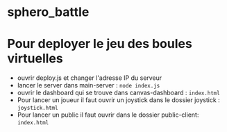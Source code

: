 # sphero_battle

# Pour deployer le jeu des boules virtuelles
- ouvrir deploy.js et changer l'adresse IP du serveur
- lancer le server dans main-server : `node index.js`
- ouvrir le dashboard qui se trouve dans canvas-dashboard : `index.html`
- Pour lancer un joueur il faut ouvrir un joystick dans le dossier joystick : `joystick.html`
- Pour lancer un public il faut ouvrir dans le dossier public-client: `index.html`
